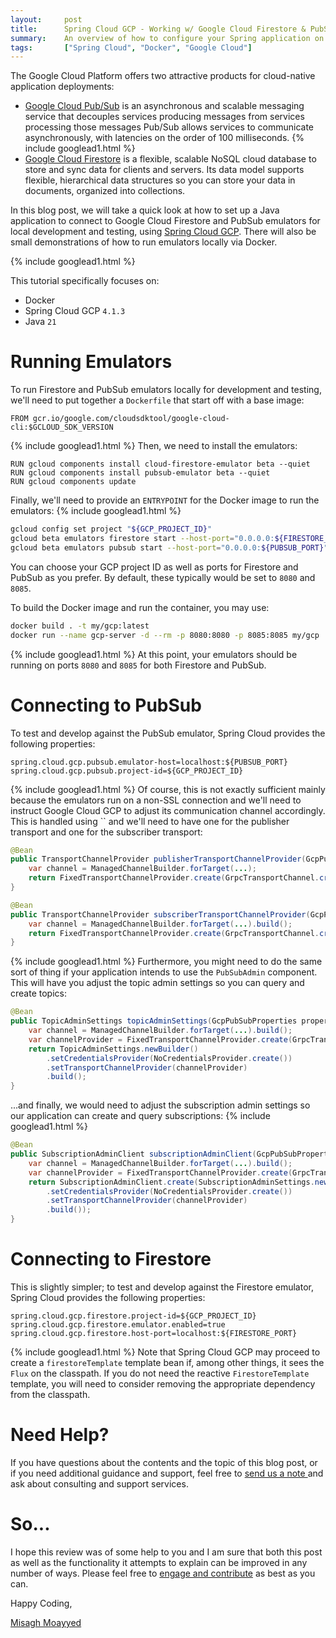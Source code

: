 ```yaml
---
layout:     post
title:      Spring Cloud GCP - Working w/ Google Cloud Firestore & PubSub Emulators
summary:    An overview of how to configure your Spring application on Google Cloud, and test it locally using dockerized emulators for Google Cloud Firestore as well as PubSub.
tags:       ["Spring Cloud", "Docker", "Google Cloud"]
---
```


The Google Cloud Platform offers two attractive products for cloud-native application deployments:

- [Google Cloud Pub/Sub](https://cloud.google.com/pubsub) is an asynchronous and scalable messaging service that decouples services producing messages from services processing those messages Pub/Sub allows services to communicate asynchronously, with latencies on the order of 100 milliseconds.
{% include googlead1.html %}
- [Google Cloud Firestore](https://firebase.google.com/docs/firestore) is a flexible, scalable NoSQL cloud database to store and sync data for clients and servers. Its data model supports flexible, hierarchical data structures so you can store your data in documents, organized into collections. 

In this blog post, we will take a quick look at how to set up a Java application to connect to Google Cloud Firestore and PubSub emulators for local development and testing, using [Spring Cloud GCP](https://googlecloudplatform.github.io/spring-cloud-gcp). There will also be small demonstrations of how to run emulators locally via Docker.

{% include googlead1.html %}

This tutorial specifically focuses on:

- Docker
- Spring Cloud GCP `4.1.3`
- Java `21`

# Running Emulators

To run Firestore and PubSub emulators locally for development and testing, we'll need to put together a `Dockerfile` that start off with a base image:

```docker
FROM gcr.io/google.com/cloudsdktool/google-cloud-cli:$GCLOUD_SDK_VERSION
```
{% include googlead1.html %}
Then, we need to install the emulators:

```docker
RUN gcloud components install cloud-firestore-emulator beta --quiet
RUN gcloud components install pubsub-emulator beta --quiet
RUN gcloud components update
```

Finally, we'll need to provide an `ENTRYPOINT` for the Docker image to run the emulators:
{% include googlead1.html %}
```bash
gcloud config set project "${GCP_PROJECT_ID}"
gcloud beta emulators firestore start --host-port="0.0.0.0:${FIRESTORE_PORT}" &
gcloud beta emulators pubsub start --host-port="0.0.0.0:${PUBSUB_PORT}"
```

You can choose your GCP project ID as well as ports for Firestore and PubSub as you prefer. By default, these typically
would be set to `8080` and `8085`.

To build the Docker image and run the container, you may use:

```bash
docker build . -t my/gcp:latest
docker run --name gcp-server -d --rm -p 8080:8080 -p 8085:8085 my/gcp
```
{% include googlead1.html %}
At this point, your emulators should be running on ports `8080` and `8085` for both Firestore and PubSub.

# Connecting to PubSub

To test and develop against the PubSub emulator, Spring Cloud provides the following properties:

```properties
spring.cloud.gcp.pubsub.emulator-host=localhost:${PUBSUB_PORT}
spring.cloud.gcp.pubsub.project-id=${GCP_PROJECT_ID}
```
{% include googlead1.html %}
Of course, this is not exactly sufficient mainly because the emulators run on a non-SSL connection and we'll need to instruct Google Cloud GCP to adjust its communication channel accordingly. This is handled using `` and we'll need to have one for the publisher transport and one for the subscriber transport:

```java
@Bean
public TransportChannelProvider publisherTransportChannelProvider(GcpPubSubProperties properties) {
    var channel = ManagedChannelBuilder.forTarget(...);
    return FixedTransportChannelProvider.create(GrpcTransportChannel.create(channel));
}

@Bean
public TransportChannelProvider subscriberTransportChannelProvider(GcpPubSubProperties properties) {
    var channel = ManagedChannelBuilder.forTarget(...).build();
    return FixedTransportChannelProvider.create(GrpcTransportChannel.create(channel));
}
```
{% include googlead1.html %}
Furthermore, you might need to do the same sort of thing if your application intends to use the `PubSubAdmin` component. This will have you adjust the topic admin settings so you can query and create topics:

```java
@Bean
public TopicAdminSettings topicAdminSettings(GcpPubSubProperties properties) {
    var channel = ManagedChannelBuilder.forTarget(...).build();
    var channelProvider = FixedTransportChannelProvider.create(GrpcTransportChannel.create(channel));
    return TopicAdminSettings.newBuilder()
        .setCredentialsProvider(NoCredentialsProvider.create())
        .setTransportChannelProvider(channelProvider)
        .build();
}
```

...and finally, we would need to adjust the subscription admin settings so our application can create and query subscriptions:
{% include googlead1.html %}
```java
@Bean
public SubscriptionAdminClient subscriptionAdminClient(GcpPubSubProperties properties) {
    var channel = ManagedChannelBuilder.forTarget(...).build();
    var channelProvider = FixedTransportChannelProvider.create(GrpcTransportChannel.create(channel));
    return SubscriptionAdminClient.create(SubscriptionAdminSettings.newBuilder()
        .setCredentialsProvider(NoCredentialsProvider.create())
        .setTransportChannelProvider(channelProvider)
        .build());
}
```

# Connecting to Firestore

This is slightly simpler; to test and develop against the Firestore emulator, Spring Cloud provides the following properties:

```properties
spring.cloud.gcp.firestore.project-id=${GCP_PROJECT_ID}
spring.cloud.gcp.firestore.emulator.enabled=true
spring.cloud.gcp.firestore.host-port=localhost:${FIRESTORE_PORT}
```
{% include googlead1.html %}
Note that Spring Cloud GCP may proceed to create a `firestoreTemplate` template bean if, among other things, it sees the `Flux` on the classpath. If you do not need the reactive `FirestoreTemplate` template, you will need to consider removing the appropriate dependency from the classpath.

# Need Help?

If you have questions about the contents and the topic of this blog post, or if you need additional guidance and support, feel free to [send us a note ](/#contact-section-header) and ask about consulting and support services.

# So...

I hope this review was of some help to you and I am sure that both this post as well as the functionality it attempts to explain can be improved in any number of ways. Please feel free to [engage and contribute][contribguide] as best as you can.

Happy Coding,

[Misagh Moayyed](https://fawnoos.com)

[contribguide]: https://apereo.github.io/cas/developer/Contributor-Guidelines.html